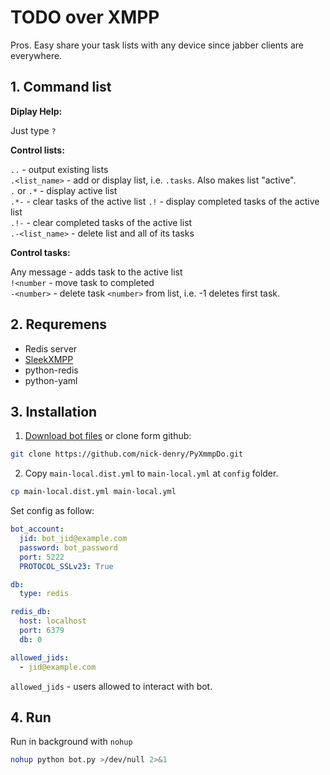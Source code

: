 # TODO over XMPP

Pros. Easy share your task lists with any device since jabber clients are everywhere.


## 1. Command list

**Diplay Help:**

Just type `?`

**Control lists:**

`..` - output existing lists  
`.<list_name>` - add or display list, i.e. `.tasks`. Also makes list "active".  
`.` or `.*` - display active list  
`.*-` - clear tasks of the active list
`.!` - display completed tasks of the active list  
`.!-` - clear completed tasks of the active list  
`.-<list_name>` - delete list and all of its tasks     

**Control tasks:**
    
Any message - adds task to the active list  
`!<number` - move task to completed    
`-<number>` - delete task `<number>` from list, i.e. -1 deletes first task.  
 

## 2. Requremens

- Redis server
- [SleekXMPP](https://github.com/fritzy/SleekXMPP)
- python-redis
- python-yaml

## 3. Installation

1. [Download bot files](https://github.com/nick-denry/PyXmmpDo/archive/master.zip) or clone form github:
```bash
git clone https://github.com/nick-denry/PyXmmpDo.git 
```

2. Copy `main-local.dist.yml` to `main-local.yml` at `config` folder.

```bash
cp main-local.dist.yml main-local.yml
```

Set config as follow:

```yaml
bot_account:
  jid: bot_jid@example.com
  password: bot_password
  port: 5222
  PROTOCOL_SSLv23: True

db:
  type: redis

redis_db:
  host: localhost
  port: 6379
  db: 0

allowed_jids:
  - jid@example.com
 ```
 
 `allowed_jids` - users allowed to interact with bot.

## 4. Run

Run in background with `nohup`

```bash
nohup python bot.py >/dev/null 2>&1 
```
